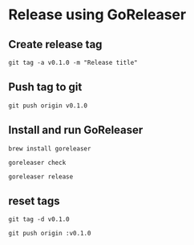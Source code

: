 # Release using GoReleaser

## Create release tag
`git tag -a v0.1.0 -m "Release title"`


## Push tag to git
`git push origin v0.1.0`


## Install and run GoReleaser
`brew install goreleaser`

`goreleaser check`

`goreleaser release`

## reset tags
`git tag -d v0.1.0`

`git push origin :v0.1.0`

